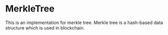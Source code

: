 # MerkleTree
This is an implementation for merkle tree.
Merkle tree is a hash-based data structure which is used in blockchain.
